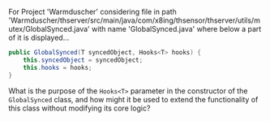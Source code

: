 For Project 'Warmduscher' considering file in path 'Warmduscher/thserver/src/main/java/com/x8ing/thsensor/thserver/utils/mutex/GlobalSynced.java' with name 'GlobalSynced.java' where below a part of it is displayed...

```java
public GlobalSynced(T syncedObject, Hooks<T> hooks) {
    this.syncedObject = syncedObject;
    this.hooks = hooks;
}
```

What is the purpose of the `Hooks<T>` parameter in the constructor of the `GlobalSynced` class, and how might it be used to extend the functionality of this class without modifying its core logic?